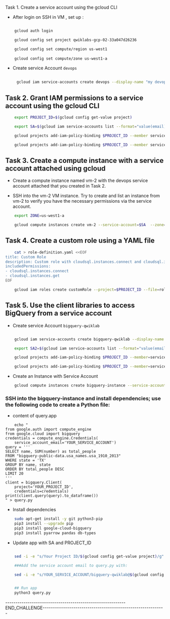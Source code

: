 

Task 1. Create a service account using the gcloud CLI

- After login on SSH in VM , set up :

```bash

    gcloud auth login

    gcloud config set project qwiklabs-gcp-02-33a047d26236

    gcloud config set compute/region us-west1
    
    gcloud config set compute/zone us-west1-a
```

- Create service Account `devops`

```bash
     
     gcloud iam service-accounts create devops --display-name "my devops service account"

```

## Task 2. Grant IAM permissions to a service account using the gcloud CLI


```bash
    export PROJECT_ID=$(gcloud config get-value project)

    export SA=$(gcloud iam service-accounts list --format="value(email)" --filter "displayName=devops")

    gcloud projects add-iam-policy-binding $PROJECT_ID --member serviceAccount:$SA --role=roles/iam.serviceAccountUser

    gcloud projects add-iam-policy-binding $PROJECT_ID --member serviceAccount:$SA --role=roles/compute.instanceAdmin

```

## Task 3. Create a compute instance with a service account attached using gcloud

- Create a compute instance named vm-2 with the devops service account attached that you created in Task 2.

- SSH into the vm-2 VM instance. Try to create and list an instance from vm-2 to verify you have the necessary permissions via the service account.



```bash
    export ZONE=us-west1-a

    gcloud compute instances create vm-2 --service-account=$SA  --zone=$ZONE

```

## Task 4. Create a custom role using a YAML file

```bash
    cat > role-definition.yaml <<EOF
title: Custom Role
description: Custom role with cloudsql.instances.connect and cloudsql.instances.get permissions
includedPermissions:
- cloudsql.instances.connect
- cloudsql.instances.get
EOF

    gcloud iam roles create customRole --project=$PROJECT_ID --file=role-definition.yaml

```

## Task 5. Use the client libraries to access BigQuery from a service account

- Create service Account `bigquery-qwiklab`

```bash

    gcloud iam service-accounts create bigquery-qwiklab --display-name bigquery-qwiklab

    export SA2=$(gcloud iam service-accounts list --format="value(email)" --filter "displayName=bigquery-qwiklab")

    gcloud projects add-iam-policy-binding $PROJECT_ID --member=serviceAccount:$SA2 --role=roles/bigquery.dataViewer

    gcloud projects add-iam-policy-binding $PROJECT_ID --member=serviceAccount:$SA2 --role=roles/bigquery.user


```

- Create an Instance with Service Account

```bash
    gcloud compute instances create bigquery-instance --service-account=$SA2 --scopes=https://www.googleapis.com/auth/bigquery --zone=$ZONE

```


### SSH into the bigquery-instance and install dependencies; use the following code to create a Python file:

- content of query.app

```python3
    echo "
from google.auth import compute_engine
from google.cloud import bigquery
credentials = compute_engine.Credentials(
    service_account_email='YOUR_SERVICE_ACCOUNT')
query = '''
SELECT name, SUM(number) as total_people
FROM "bigquery-public-data.usa_names.usa_1910_2013"
WHERE state = 'TX'
GROUP BY name, state
ORDER BY total_people DESC
LIMIT 20
'''
client = bigquery.Client(
    project='YOUR_PROJECT_ID',
    credentials=credentials)
print(client.query(query).to_dataframe())
" > query.py

```

- Install dependencies

```bash
    sudo apt-get install -y git python3-pip
    pip3 install --upgrade pip
    pip3 install google-cloud-bigquery
    pip3 install pyarrow pandas db-types
```

- Update app with SA and PROJECT_ID
```bash

    sed -i -e "s/Your Project ID/$(gcloud config get-value project)/g" query.py

    ###Add the service account email to query.py with:

    sed -i -e "s/YOUR_SERVICE_ACCOUNT/bigquery-qwiklab@$(gcloud config get-value project).iam.gserviceaccount.com/g" query.py


    ## Run app
    python3 query.py

```

-----------------------------------------------------------END_CHALLENGE------------------------------------------------------------